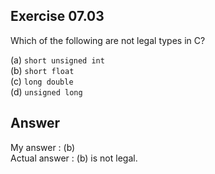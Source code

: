 ## Exercise 07.03
Which of the following are not legal types in C?

(a) ```short unsigned int```   
(b) ```short float```   
(c) ```long double```   
(d) ```unsigned long```   

## Answer
My answer : (b)   
Actual answer : (b) is not legal.   

